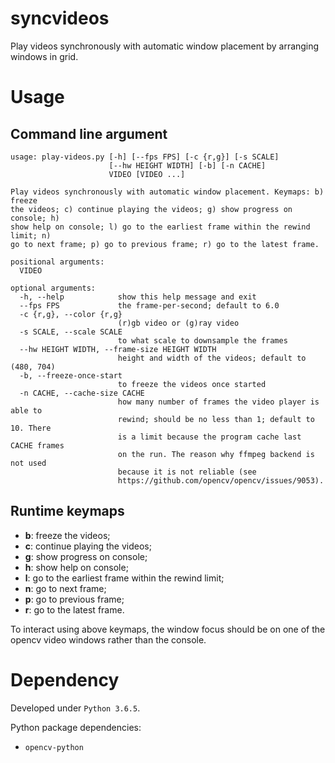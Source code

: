 # syncvideos

Play videos synchronously with automatic window placement by arranging windows in grid.

# Usage

## Command line argument

```plain
usage: play-videos.py [-h] [--fps FPS] [-c {r,g}] [-s SCALE]
                      [--hw HEIGHT WIDTH] [-b] [-n CACHE]
                      VIDEO [VIDEO ...]

Play videos synchronously with automatic window placement. Keymaps: b) freeze
the videos; c) continue playing the videos; g) show progress on console; h)
show help on console; l) go to the earliest frame within the rewind limit; n)
go to next frame; p) go to previous frame; r) go to the latest frame.

positional arguments:
  VIDEO

optional arguments:
  -h, --help            show this help message and exit
  --fps FPS             the frame-per-second; default to 6.0
  -c {r,g}, --color {r,g}
                        (r)gb video or (g)ray video
  -s SCALE, --scale SCALE
                        to what scale to downsample the frames
  --hw HEIGHT WIDTH, --frame-size HEIGHT WIDTH
                        height and width of the videos; default to (480, 704)
  -b, --freeze-once-start
                        to freeze the videos once started
  -n CACHE, --cache-size CACHE
                        how many number of frames the video player is able to
                        rewind; should be no less than 1; default to 10. There
                        is a limit because the program cache last CACHE frames
                        on the run. The reason why ffmpeg backend is not used
                        because it is not reliable (see
                        https://github.com/opencv/opencv/issues/9053).
```


## Runtime keymaps

- **b**: freeze the videos;
- **c**: continue playing the videos;
- **g**: show progress on console;
- **h**: show help on console;
- **l**: go to the earliest frame within the rewind limit;
- **n**: go to next frame;
- **p**: go to previous frame;
- **r**: go to the latest frame.

To interact using above keymaps, the window focus should be on one of the opencv video windows rather than the console.

# Dependency

Developed under `Python 3.6.5`.

Python package dependencies:

- `opencv-python`

